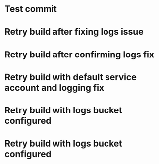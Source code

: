 # Test commit
# Retry build after fixing logs issue
# Retry build after confirming logs fix
# Retry build with default service account and logging fix
# Retry build with logs bucket configured
# Retry build with logs bucket configured
